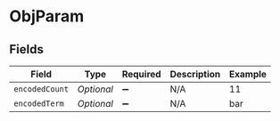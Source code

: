 # ObjParam


## Fields

| Field              | Type               | Required           | Description        | Example            |
| ------------------ | ------------------ | ------------------ | ------------------ | ------------------ |
| `encodedCount`     | *Optional<String>* | :heavy_minus_sign: | N/A                | 11                 |
| `encodedTerm`      | *Optional<String>* | :heavy_minus_sign: | N/A                | bar                |